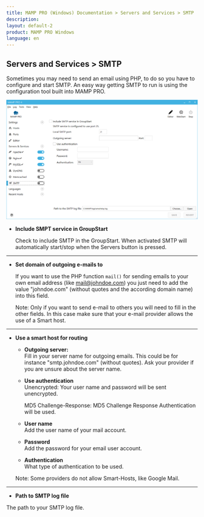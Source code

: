 ```yaml
---
title: MAMP PRO (Windows) Documentation > Servers and Services > SMTP
description: 
layout: default-2
product: MAMP PRO Windows
language: en
---
```


## Servers and Services > SMTP

Sometimes you may need to send an email using PHP, to do so you have to configure and start SMTP. An easy way getting SMTP to run is using the configuration tool built into MAMP PRO. 

![MAMP](/en/MAMP-PRO-Windows/Servers-and-Services/Postfix/smtp.png)

*  **Include SMPT service in GroupStart**  

   Check to include SMTP in the GroupStart. When activated SMTP will automatically start/stop when the Servers button is   pressed.

---

*  **Set domain of outgoing e-mails to**

   If you want to use the PHP function `mail()` for sending emails to your own email address (like mail@johndoe.com) you
   just need to add the value "johndoe.com" (without quotes and the according domain name) into this field. 
   
   <div class="alert" role="alert">
   Note: Only if you want to send e-mail to others you will need to fill
   in the other fields. In this case make sure that your e-mail provider allows the use of a Smart host.
   </div>
---

*  **Use a smart host for routing**  

    *  **Outgoing server:**  
       Fill in your server name for outgoing emails. This could be for instance "smtp.johndoe.com" (without quotes).
       Ask your provider if you are unsure about the server name.  

    *  **Use authentication**  
       Unencrypted: Your user name and password will be sent unencrypted.
       
       MD5 Challenge-Response: MD5 Challenge Response Authentication will be used.

    *  **User name**  
       Add the user name of your mail account.  

    *  **Password**  
       Add the password for your email user account.  

    *  **Authentication**  
       What type of authentication to be used.  
  
   <div class="alert" role="alert">
   Note: Some providers do not allow Smart-Hosts, like Google Mail.
   </div>

---

*  **Path to SMTP log file**  

The path to your SMTP log file.
